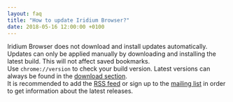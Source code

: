 ```yaml
---
layout: faq
title: "How to update Iridium Browser?"
date: 2018-05-16 12:00:00 +0100
---
```


Iridium Browser does not download and install updates automatically. Updates can only be applied manually by downloading and installing the latest build. This will not affect saved bookmarks.   
Use ```chrome://version``` to check your build version. Latest versions can always be found in the [download section](/downloads/ "download Iridium Browser / check for updates").   
It is recommended to add the [RSS feed](https://iridiumbrowser.de/feed.xml "add RSS feed") or sign up to the [mailing list](http://lists.inai.de/mailman/listinfo/iridium "sign up to our mailing list") in order to get information about the latest releases.   
